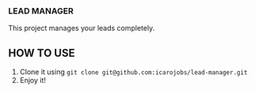 ### LEAD MANAGER
This project manages your leads completely.

## HOW TO USE
 1. Clone it using `git clone git@github.com:icarojobs/lead-manager.git` 
 2. Enjoy it!
